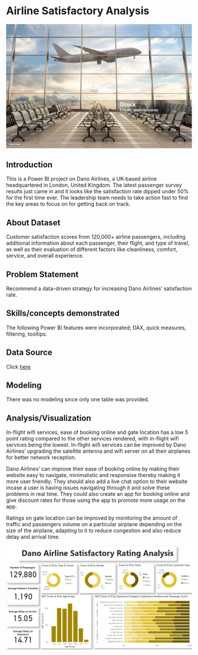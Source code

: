 # Airline Satisfactory Analysis

![](airport_picture.jpg)
## Introduction

This is a Power BI project on Dano Airlines, a UK-based airline headquartered in London, United Kingdom. The latest passenger survey results just came in and it looks like the satisfaction rate dipped under 50% for the first time ever. The leadership team needs to take action fast to find the key areas to focus on for getting back on track.

## About Dataset

Customer satisfaction scores from 120,000+ airline passengers, including additional information about each passenger, their flight, and type of travel, as well as their evaluation of different factors like cleanliness, comfort, service, and overall experience.

## Problem Statement

Recommend a data-driven strategy for increasing Dano Airlines’ satisfaction rate.

## Skills/concepts demonstrated

The following Power BI features were incorporated;
DAX, quick measures, filtering, tooltips.

## Data Source

Click [here](https://docs.google.com/spreadsheets/d/15Kp-2yfQFNRGJPNOkpMwG-OMX8xVZOJ5VL7f35v7sRQ/edit#gid=1647986900) 

## Modeling

There was no modeling since only one table was provided.

## Analysis/Visualization

In-flight wifi services, ease of booking online and gate location has a low 5 point rating compared to the other services rendered, with in-flight wifi services being the lowest. In-flight wifi services can be improved by Dano Airlines’ upgrading the satellite antenna and wifi server on all their airplanes for better network reception.

Dano Airlines’ can improve their ease of booking online by making their website easy to navigate, minimalistic and responsive thereby making it more user friendly. They should also add a live chat option to their website incase a user is having issues navigating through it and solve these problems in real time. They could also create an app for booking online and give discount rates for those using the app to promote more usage on the app.

Ratings on gate location can be improved by monitoring the amount of traffic and passengers volume on a particular airplane depending on the size of the airplane, adapting to it to reduce congestion and also reduce delay and arrival time.

![](airline.png)
